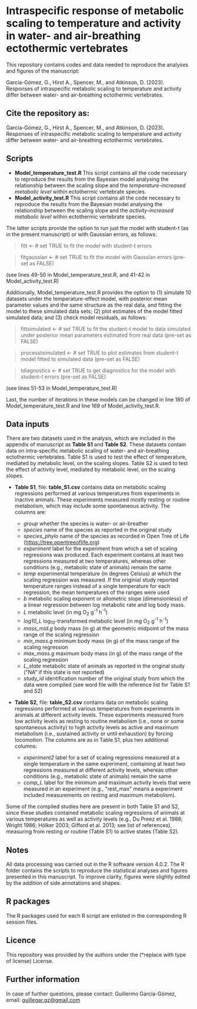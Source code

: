 # Intraspecific response of metabolic scaling to temperature and activity in water- and air-breathing ectothermic vertebrates
This repository contains codes and data needed to reproduce the analyses and figures of the manuscript:

García-Gómez, G., Hirst A., Spencer, M., and Atkinson, D. (2023). Responses of intraspecific metabolic scaling to temperature and activity differ between water- and air-breathing ectothermic vertebrates.

## Cite the repository as:
García-Gómez, G., Hirst A., Spencer, M., and Atkinson, D. (2023). Responses of intraspecific metabolic scaling to temperature and activity differ between water- and air-breathing ectothermic vertebrates.

## Scripts
* **Model_temperature_test.R** This script contains all the code necessary to reproduce the results from the Bayesian model analysing the relationship between the scaling slope and the *temperature-increased metabolic level* within ectothermic vertebrate species. 
* **Model_activity_test.R** This script contains all the code necessary to reproduce the results from the Bayesian model analysing the relationship between the scaling slope and the *activity-increased metabolic level* within ectothermic vertebrate species.

The latter scripts provide the option to run just the model with student-t (as in the present manuscript) or with Gaussian errors, as follows:
> fitt <- # set TRUE to fit the model with student-t errors

> fitgaussian <- # set TRUE to fit the model with Gaussian errors (pre-set as FALSE)

(see lines 49-50 in Model_temperature_test.R, and 41-42 in Model_activity_test.R)

Additionally, Model_temperature_test.R provides the option to (1) simulate 10 datasets under the temperature-effect model, with posterior mean parameter values and the same structure as the real data, and fitting the model to these simulated data sets; (2) plot estimates of the model fitted simulated data; and (3) check model residuals, as follows:
> fittsimulated <- # set TRUE to fit the student-t model to data simulated under posterior mean parameters estimated from real data (pre-set as FALSE)

> processtsimulated <- # set TRUE to plot estimates from student-t model fitted to simulated data (pre-set as FALSE)

> tdiagnostics <- # set TRUE to get diagnostics for the model with student-t errors (pre-set as FALSE)

(see lines 51-53 in Model_temperature_test.R)

Last, the number of iterations in these models can be changed in line 180 of Model_temperature_test.R and line 169 of Model_activity_test.R.

## Data inputs
There are two datasets used in the analysis, which are included in the appendix of manuscript as **Table S1** and **Table S2**. These datasets contain data on intra-specific metabolic scaling of water- and air-breathing ectothermic vertebrates. Table S1 is used to test the effect of temperature, mediated by metabolic level, on the scaling slopes. Table S2 is used to test the effect of activity level, mediated by metabolic level, on the scaling slopes.

* **Table S1**, file: **table_S1.csv** contains data on metabolic scaling regressions performed at various temperatures from experiments in inactive animals. These experiments measured mostly resting or routine metabolism, which may include some spontaneous activity. The columns are:
  * *group* whether the species is water- or air-breather
  * *species* name of the species as reported in the original study
  * *species_phylo* name of the species as recorded in Open Tree of Life       (https://tree.opentreeoflife.org) 
  * *experiment* label for the experiment from which a set of scaling regressions was produced. Each experiment contains at least two regressions measured at two temperatures, whereas other conditions (e.g., metabolic state of animals) remain the same  
  * *temp* experimental temperature (in degrees Celsius) at which the scaling regression was measured. If the originial study reported temperature ranges instead of a single temperature for each regression, the mean temperatures of the ranges were used
  * *b* metabolic scaling exponent or allometric slope (dimensionless) of a linear regression between log metabolic rate and log body mass. 
  * *L* metabolic level (in mg O<sub>2</sub> g<sup>-1</sup> h<sup>-1</sup>) 
  * *log10_L* log<sub>10</sub>-transformed metabolic level (in mg O<sub>2</sub> g<sup>-1</sup> h<sup>-1</sup>) 
  * *mass_mid.g* body mass (in g) at the geometric midpoint of the mass range of the scaling regression
  * *min_mass.g* minimum body mass (in g) of the mass range of the scaling regression
  * *max_mass.g* maximum body mass (in g) of the mass range of the scaling regression
  * *L_state* metabolic state of animals as reported in the original study ("NA" if this state is not reported)
  * *study_id* identification number of the original study from which the data were compiled (see word file with the reference list for Table S1 and S2)

* **Table S2**, file: **table_S2.csv** contains data on metabolic scaling regressions performed at various temperatures from experiments in animals at different activity levels. These experiments measured from low activity levels as resting to routine metabolism (i.e., none or some spontaneous activity) to high activity levels as active and maximum metabolism (i.e., sustained activity or until exhaustion) by forcing locomotion. The columns are as in Table S1, plus two additional columns:
  * *experiment2* label for a set of scaling regressions measured at a single temperature in the same experiment, containing at least two regressions measured at different activity levels, whereas other conditions (e.g., metabolic state of animals) remain the same
  * *comp_L* label for the minimum and maximum activity levels that were measured in an experiment (e.g., "rest_max" means a experiment included measurements on resting and maximum metabolism).

Some of the compiled studies here are present in both Table S1 and S2, since these studies contained metabolic scaling regressions of animals at various temperatures as well as activity levels (e.g., Du Preez et al. 1988;  Wright 1986; Hölker 2003; Gifford et al. 2013; see list of references), measuring from resting or routine (Table S1) to active states (Table S2).

## Notes
All data processing was carried out in the R software version 4.0.2. The R folder contains the scripts to reproduce the statistical analyses and figures presented in this manuscript. To improve clarity, figures were slightly edited by the addition of side annotations and shapes.

## R packages
The R packages used for each R script are enlisted in the corresponding R session files.

## Licence
This repository was provided by the authors under the (*replace with type of license) License.

## Further information
In case of further questions, please contact: Guillermo García-Gómez, email: guillegar.gz@gmail.com
